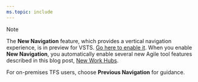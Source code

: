 ```yaml
---
ms.topic: include
---
```


> [!NOTE]
> The **New Navigation** feature, which provides a vertical navigation experience, is in preview for VSTS. [Go here to enable it](../../project/navigation/preview-features.md). When you enable **New Navigation**, you automatically enable several new Agile tool features described in this blog post, [New Work Hubs](https://blogs.msdn.microsoft.com/devops/2018/06/22/new-work-hubs/).  
> 
> For on-premises TFS users, choose **Previous Navigation** for guidance. 
